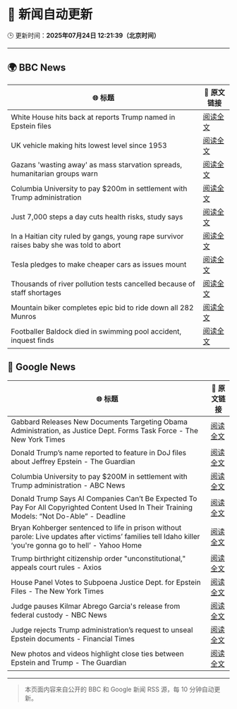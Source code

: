 # 🧠 新闻自动更新

🕒 更新时间：**2025年07月24日 12:21:39（北京时间）**

---

## 🌍 BBC News

| 🌐 标题 | 🔗 原文链接 |
|--------|-------------|
| White House hits back at reports Trump named in Epstein files | [阅读全文](https://www.bbc.com/news/articles/cwyq921zqqzo) |
| UK vehicle making hits lowest level since 1953 | [阅读全文](https://www.bbc.com/news/articles/cr5vglq04zeo) |
| Gazans 'wasting away' as mass starvation spreads, humanitarian groups warn | [阅读全文](https://www.bbc.com/news/articles/ce9xkx7vnmxo) |
| Columbia University to pay $200m in settlement with Trump administration | [阅读全文](https://www.bbc.com/news/articles/cq8zljpvyk0o) |
| Just 7,000 steps a day cuts health risks,   study says | [阅读全文](https://www.bbc.com/news/articles/cx238lgy3pwo) |
| In a Haitian city ruled by gangs, young rape survivor raises baby she was told to abort | [阅读全文](https://www.bbc.com/news/articles/c07d3m3xk32o) |
| Tesla pledges to make cheaper cars as issues mount | [阅读全文](https://www.bbc.com/news/articles/cqjq51vvello) |
| Thousands of river pollution tests cancelled because of staff shortages | [阅读全文](https://www.bbc.com/news/articles/cx24xy8zgp4o) |
| Mountain biker completes epic bid to ride down all 282 Munros | [阅读全文](https://www.bbc.com/news/articles/c4gen42g6z8o) |
| Footballer Baldock died in swimming pool accident, inquest finds | [阅读全文](https://www.bbc.com/sport/football/articles/cvg928r5518o) |

## 📰 Google News

| 🌐 标题 | 🔗 原文链接 |
|--------|-------------|
| Gabbard Releases New Documents Targeting Obama Administration, as Justice Dept. Forms Task Force - The New York Times | [阅读全文](https://news.google.com/rss/articles/CBMihAFBVV95cUxQWFFlbDdmNFFJXzFZMzlCUWQxUmtQTGxOYnFlbUxDS0Vqck43d1NlRUJzZS14cHF4TkY3M1NuSkJMblNlbDZtYlBrUEpjeXMxQ1k3VVFsMGw0bTh0Z0pObHF0b042ZF9yX0RoNWVuQ1J6Vm9fMzhOV0NuZVlKNldBVlpvMG4?oc=5) |
| Donald Trump’s name reported to feature in DoJ files about Jeffrey Epstein - The Guardian | [阅读全文](https://news.google.com/rss/articles/CBMiigFBVV95cUxONVd1Si1PUmJXd3hNRzFnT0NWSWRxSkt6ZVU2WDNqcnBIY3BKTVhOcnIyNDFEZ3JrZmxTOFJoY2ZaZ0dZQlJvQ0pyRGRnbXNOb3pQZ2RDWXdRTEVzUmdvWHc2bEtPRXNQejNiUnpuRjZiSHh3NGZ3QVNvRkIzRGYyTkE5NmxWQXBUbUE?oc=5) |
| Columbia University to pay $200M in settlement with Trump administration - ABC News | [阅读全文](https://news.google.com/rss/articles/CBMiqAFBVV95cUxNaEplR0pELXFiSWZzRGllbGhiNHFoc3hFUVBubkFHRUpXQUcxcTlKZDNaVGNhVW83dDM3clYwaWFJdHRVSjhnOTY4eVIxSTE2TmFwaHhENEVEUjVqR1hjN3g5bExvdlAxWGVDbXpwZzJZOHVnbkJkT05BSHc1VDBaX2tTNDdTYnB6QnFMVmZBQjByNnZnbkpPWC00ZVljWmlTWVZZSmgwS3PSAa4BQVVfeXFMTnlldXFGb2hLdmNNRkNNa0djSXA4c2lac2loQk1BOUVKbVJ3SFR1YWw2VVFFckRFbzFITzY1S2xfN2lvUGlzM1IzOHYtSWtUbDNvMGZDWlRDUm52Z0E1NEhBRHo2aGdjQXVBODZqd0lLbTZVMDM4alF0MExOQzFmQVA3ODJYQllUc1pncC1HQWZ1bFFNbmJPWWFlS2VwRHh1ZzVVUlMwNnhRVmhYR2Fn?oc=5) |
| Donald Trump Says AI Companies Can’t Be Expected To Pay For All Copyrighted Content Used In Their Training Models: “Not Do-Able” - Deadline | [阅读全文](https://news.google.com/rss/articles/CBMie0FVX3lxTE5YZkVwRjM0aGRiYjRqd2lGd0ZScE5WNmItb0k4UDFSYlYzamRKSU1DY1ZOQXVTQWEtWlRxMlBNVVJJSmdFVmlmWmdvTHpCaGtiUHFKU19PeXlJNUdwYUwydlU3RWcyN3VKSlB2TDl3ZmdCTWM0QnEwcGRoTQ?oc=5) |
| Bryan Kohberger sentenced to life in prison without parole: Live updates after victims’ families tell Idaho killer ‘you're gonna go to hell’ - Yahoo Home | [阅读全文](https://news.google.com/rss/articles/CBMikwJBVV95cUxQS1NUSFFYTXBLOVNHSmFYNDhiR2pkcjQ5YUpqN3lZS2pUVU43WnZDcHRkN1A4VDFIQ1daVkxwTFg0b0hYU1dna0xUN0tnUTVJWkl0RDQ2MlNTdDRxVUxFMFlnZVJvTVU4TDNBNkotV0swdmJqS1RQajBoczJISDJOWXpaaXFNUHF4bS0ydmtJSjc5eHVueEhKVldJX0dWemlqVjVKN1RwOXgyd0NqR0RWU2wwMkNsTlo1Y3MzNW5Tc213N1VFdzJEQXlMZUltb2l6Y244dzg0U0JtdnpfVndjRnRrRWV1YU1PclM2UEJpSmVwcVdWWlFOcGlHVjU4X05oUHlDbkhDb2FUOV9JWTAzaGp5bw?oc=5) |
| Trump birthright citizenship order "unconstitutional," appeals court rules - Axios | [阅读全文](https://news.google.com/rss/articles/CBMilAFBVV95cUxOWVI5VGJxVmZuc1JlTmJUdFdpa2VnRzdwdmp5ZGVQc0luUnZNSlR3dVRkQmJmOFVkckQ3OVA3TDlybkZXMDdIb0VCYk9Rc001OFBrRFFYVlBGUG1DNUJ5SHhOVDNNelpsRnRUOUxvV3NfN2pPWUVzbVY5RXExNzUwZ2ZIS2p6andOeVdlVGlHdlpneGNx?oc=5) |
| House Panel Votes to Subpoena Justice Dept. for Epstein Files - The New York Times | [阅读全文](https://news.google.com/rss/articles/CBMimAFBVV95cUxNUEJreTB5QXhYVlVza3Q2QWVyZklEMm1udGticTVkd18zOEluZFQ2NGNuT3hvMHVxZF9FWVlRbkRDTkNnZEwxWkNsUHhwdVpaTG8yYnB3X283c3lNcTg1RjBDa0JYOTNWNTI4WHg1YmdhY2pqendKZHRzT191V2E4Sk4zZzhqa3c4ZEhNTzA4N2VZWTZieFllcA?oc=5) |
| Judge pauses Kilmar Abrego Garcia's release from federal custody - NBC News | [阅读全文](https://news.google.com/rss/articles/CBMiqgFBVV95cUxPXzNhdlBNWGNsMk50elRxbmxCQ1lNUHVvNnFvaXhkWE1DRnN2dUc1SU9tXzVoLV9oRjRkMG1uOVIwVXg2UFB4Y09sTWQ0bHNMaVlDZ2V4Q1Y2b3JGS3AtV2w1YXRTUm50djh2WTB4d3BqUjg2YzQ3WGtyZ3I3Q1ZobkdnNGVvRElObTFQM1Z2N3lPWUh2TzlvVndqbUthU09wTU90Z0FGRjZMUdIBVkFVX3lxTFBkVGJQRDVKSXlaSlJ6dHk2czFPUGxLalkwTmdrM0VqeUtOSUZBa0JfZTdPUmktUEpNcXRZQTIyeEpmVDFJTzJvLW9WZjg2Z3MzbXNOLVdn?oc=5) |
| Judge rejects Trump administration’s request to unseal Epstein documents - Financial Times | [阅读全文](https://news.google.com/rss/articles/CBMicEFVX3lxTE5zQ3pHTm1wQTAtaEtwdTREZWNSQS11eGZ4d21rYU8tc19ROEp5bDd1YTlyX2JFcVNWN2lCNUtNcC1nVEdDdkpyZklOMjBGUTV3R2psNG9KYm55SW5MZGR4ZHc2OWh6ajNFbDhEOFVkY1U?oc=5) |
| New photos and videos highlight close ties between Epstein and Trump - The Guardian | [阅读全文](https://news.google.com/rss/articles/CBMid0FVX3lxTE9oS3IxN3IzN0FiOXVFWlNQc3RfLWJNSjBOSDE0UUtWRUVPRVROZEtZV0ZCd2hVdHlmRmIwQlVENVNtMDZaQVRxYmMxWWlLWTlhUGZxNU51YjZ5cUw2T0xhWklUcktiOHdGT1d4eXc2aGxWTjZ0aUhV?oc=5) |

---
> 本页面内容来自公开的 BBC 和 Google 新闻 RSS 源，每 10 分钟自动更新。